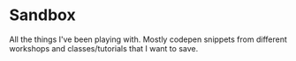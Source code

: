 # Sandbox
All the things I've been playing with. Mostly codepen snippets from different workshops and classes/tutorials that I want to save.
